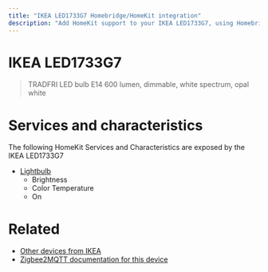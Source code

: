 ```yaml
---
title: "IKEA LED1733G7 Homebridge/HomeKit integration"
description: "Add HomeKit support to your IKEA LED1733G7, using Homebridge, Zigbee2MQTT and homebridge-z2m."
---
```

<!---
This file has been GENERATED using src/docgen/docgen.ts
DO NOT EDIT THIS FILE MANUALLY!
-->
# IKEA LED1733G7
> TRADFRI LED bulb E14 600 lumen, dimmable, white spectrum, opal white


# Services and characteristics
The following HomeKit Services and Characteristics are exposed by
the IKEA LED1733G7

* [Lightbulb](../../light.md)
  * Brightness
  * Color Temperature
  * On


# Related
* [Other devices from IKEA](../index.md#ikea)
* [Zigbee2MQTT documentation for this device](https://www.zigbee2mqtt.io/devices/LED1733G7.html)